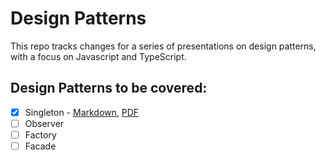# Design Patterns

This repo tracks changes for a series of presentations on design patterns, with a focus on Javascript and TypeScript.

## Design Patterns to be covered:

- [x] Singleton - [Markdown](singleton.md), [PDF](singleton.pdf)
- [ ] Observer
- [ ] Factory
- [ ] Facade
